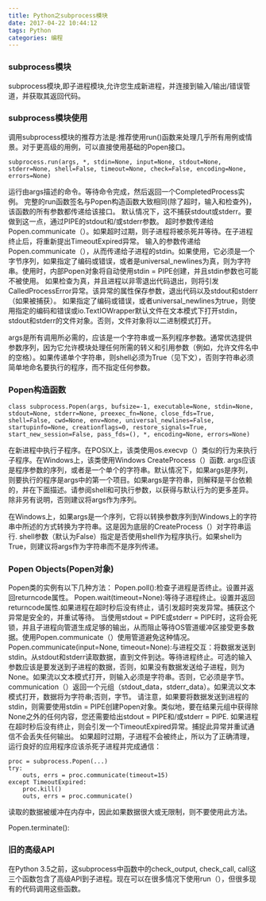 ```yaml
---
title: Python之subprocess模块
date: 2017-04-22 10:44:12
tags: Python
categories: 编程
---
```

### subprocess模块
subprocess模块,即子进程模块,允许您生成新进程，并连接到输入/输出/错误管道，并获取其返回代码。

### subprocess模块使用
调用subprocess模块的推荐方法是:推荐使用run()函数来处理几乎所有用例或情景。对于更高级的用例，可以直接使用基础的Popen接口。
```
subprocess.run(args, *, stdin=None, input=None, stdout=None, stderr=None, shell=False, timeout=None, check=False, encoding=None, errors=None)
```
运行由args描述的命令。等待命令完成，然后返回一个CompletedProcess实例。
完整的run函数签名与Popen构造函数大致相同(除了超时，输入和检查外)，该函数的所有参数都传递给该接口。
默认情况下，这不捕获stdout或stderr。要做到这一点，通过PIPE的stdout和/或stderr参数。
超时参数传递给Popen.communicate（）。如果超时过期，则子进程将被杀死并等待。在子进程终止后，将重新提出TimeoutExpired异常。
输入的参数传递给Popen.communicate（），从而传递给子进程的stdin。如果使用，它必须是一个字节序列，如果指定了编码或错误，或者是universal_newlines为真，则为字符串。使用时，内部Popen对象将自动使用stdin = PIPE创建，并且stdin参数也可能不被使用。
如果检查为真，并且进程以非零退出代码退出，则将引发CalledProcessError异常。该异常的属性保存参数，退出代码以及stdout和stderr（如果被捕获）。
如果指定了编码或错误，或者universal_newlines为true，则使用指定的编码和错误或io.TextIOWrapper默认文件在文本模式下打开stdin，stdout和stderr的文件对象。否则，文件对象将以二进制模式打开。

args是所有调用所必需的，应该是一个字符串或一系列程序参数。通常优选提供参数序列，因为它允许模块处理任何所需的转义和引用参数（例如，允许文件名中的空格）。如果传递单个字符串，则shell必须为True（见下文），否则字符串必须简单地命名要执行的程序，而不指定任何参数。

### Popen构造函数
```
class subprocess.Popen(args, bufsize=-1, executable=None, stdin=None, stdout=None, stderr=None, preexec_fn=None, close_fds=True, shell=False, cwd=None, env=None, universal_newlines=False, startupinfo=None, creationflags=0, restore_signals=True, start_new_session=False, pass_fds=(), *, encoding=None, errors=None)
```
在新进程中执行子程序。在POSIX上，该类使用os.execvp（）类似的行为来执行子程序。在Windows上，该类使用Windows CreateProcess（）函数.
args应该是程序参数的序列，或者是一个单个的字符串。默认情况下，如果args是序列，则要执行的程序是args中的第一个项目。如果args是字符串，则解释是平台依赖的，并在下面描述。请参阅shell和可执行参数，以获得与默认行为的更多差异。除非另有说明，否则建议将args作为序列。

在Windows上，如果args是一个序列，它将以转换参数序列到Windows上的字符串中所述的方式转换为字符串。这是因为底层的CreateProcess（）对字符串运行.
shell参数（默认为False）指定是否使用shell作为程序执行。如果shell为True，则建议将args作为字符串而不是序列传递。

### Popen Objects(Popen对象)
Popen类的实例有以下几种方法：
Popen.poll():检查子进程是否终止。设置并返回returncode属性。
Popen.wait(timeout=None):等待子进程终止。设置并返回returncode属性.如果进程在超时秒后没有终止，请引发超时突发异常。捕获这个异常是安全的，并重试等待。
当使用stdout = PIPE或stderr = PIPE时，这将会死锁，并且子进程向管道生成足够的输出，从而阻止等待OS管道缓冲区接受更多数据。使用Popen.communicate（）使用管道避免这种情况。
Popen.communicate(input=None, timeout=None):与进程交互：将数据发送到stdin。从stdout和stderr读取数据，直到文件到达。等待进程终止。可选的输入参数应该是要发送到子进程的数据，否则，如果没有数据发送给子进程，则为None。如果流以文本模式打开，则输入必须是字符串。否则，它必须是字节。
communication（）返回一个元组（stdout\_data，stderr\_data）。如果流以文本模式打开，数据将为字符串;否则，字节。
请注意，如果要将数据发送到进程的stdin，则需要使用stdin = PIPE创建Popen对象。类似地，要在结果元组中获得除None之外的任何内容，您还需要给出stdout = PIPE和/或stderr = PIPE.
如果进程在超时秒后没有终止，则会引发一个TimeoutExpired异常。捕捉此异常并重试通信不会丢失任何输出。
如果超时过期，子进程不会被终止，所以为了正确清理，运行良好的应用程序应该杀死子进程并完成通信：
```
proc = subprocess.Popen(...)
try:
    outs, errs = proc.communicate(timeout=15)
except TimeoutExpired:
    proc.kill()
    outs, errs = proc.communicate()
```
读取的数据被缓冲在内存中，因此如果数据很大或无限制，则不要使用此方法。

Popen.terminate():

### 旧的高级API
在Python 3.5之前，这subprocess中函数中的check\_output, check\_call, call这三个函数包含了高级API到子进程。现在可以在很多情况下使用run（），但很多现有的代码调用这些函数。
